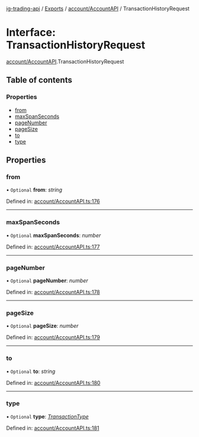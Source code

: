 [ig-trading-api](../README.md) / [Exports](../modules.md) / [account/AccountAPI](../modules/account_accountapi.md) / TransactionHistoryRequest

# Interface: TransactionHistoryRequest

[account/AccountAPI](../modules/account_accountapi.md).TransactionHistoryRequest

## Table of contents

### Properties

- [from](account_accountapi.transactionhistoryrequest.md#from)
- [maxSpanSeconds](account_accountapi.transactionhistoryrequest.md#maxspanseconds)
- [pageNumber](account_accountapi.transactionhistoryrequest.md#pagenumber)
- [pageSize](account_accountapi.transactionhistoryrequest.md#pagesize)
- [to](account_accountapi.transactionhistoryrequest.md#to)
- [type](account_accountapi.transactionhistoryrequest.md#type)

## Properties

### from

• `Optional` **from**: _string_

Defined in: [account/AccountAPI.ts:176](https://github.com/bennycode/ig-trading-api/blob/eb2ba64/src/account/AccountAPI.ts#L176)

---

### maxSpanSeconds

• `Optional` **maxSpanSeconds**: _number_

Defined in: [account/AccountAPI.ts:177](https://github.com/bennycode/ig-trading-api/blob/eb2ba64/src/account/AccountAPI.ts#L177)

---

### pageNumber

• `Optional` **pageNumber**: _number_

Defined in: [account/AccountAPI.ts:178](https://github.com/bennycode/ig-trading-api/blob/eb2ba64/src/account/AccountAPI.ts#L178)

---

### pageSize

• `Optional` **pageSize**: _number_

Defined in: [account/AccountAPI.ts:179](https://github.com/bennycode/ig-trading-api/blob/eb2ba64/src/account/AccountAPI.ts#L179)

---

### to

• `Optional` **to**: _string_

Defined in: [account/AccountAPI.ts:180](https://github.com/bennycode/ig-trading-api/blob/eb2ba64/src/account/AccountAPI.ts#L180)

---

### type

• `Optional` **type**: [_TransactionType_](../enums/account_accountapi.transactiontype.md)

Defined in: [account/AccountAPI.ts:181](https://github.com/bennycode/ig-trading-api/blob/eb2ba64/src/account/AccountAPI.ts#L181)
